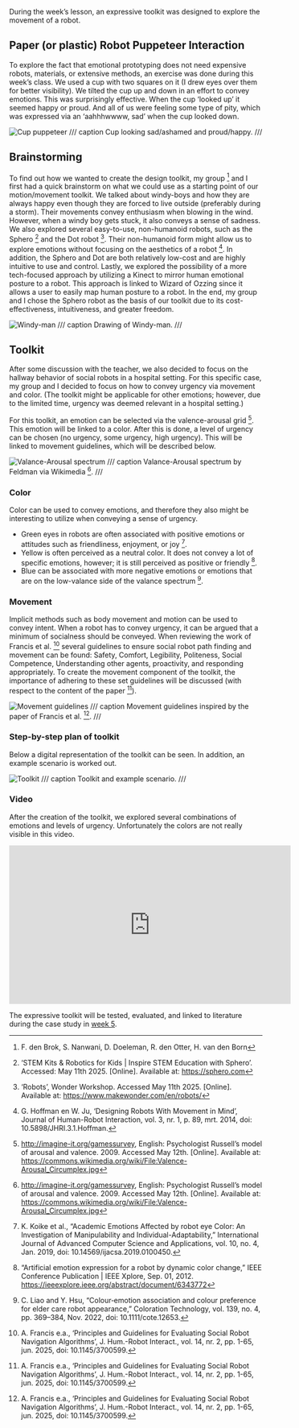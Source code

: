 During the week’s lesson, an expressive toolkit was designed to explore the movement of a robot.

## Paper (or plastic) Robot Puppeteer Interaction
To explore the fact that emotional prototyping does not need expensive robots, materials, or extensive methods, an exercise was done during this week’s class. We used a cup with two squares on it (I drew eyes over them for better visibility). 
We tilted the cup up and down in an effort to convey emotions. This was surprisingly effective. When the cup ‘looked up’ it seemed happy or proud. And all of us were feeling some type of pity, which was expressed via an ‘aahhhwwww, sad’ when the cup looked down. 

![Cup puppeteer](images/cup.png)
/// caption
Cup looking sad/ashamed and proud/happy.
/// 

## Brainstorming
To find out how we wanted to create the design toolkit, my group [^1] and I first had a quick brainstorm on what we could use as a starting point of our motion/movement toolkit. We talked about windy-boys and how they are always happy even though they are forced to live outside (preferably during a storm). Their movements convey enthusiasm when blowing in the wind. However, when a windy boy gets stuck, it also conveys a sense of sadness. We also explored several easy-to-use, non-humanoid robots, such as the Sphero [^2] and the Dot robot [^3]. Their non-humanoid form might allow us to explore emotions without focusing on the aesthetics of a robot [^4]. In addition, the Sphero and Dot are both relatively low-cost and are highly intuitive to use and control. Lastly, we explored the possibility of a more tech-focused approach by utilizing a Kinect to mirror human emotional posture to a robot. This approach is linked to Wizard of Ozzing since it allows a user to easily map human posture to a robot. In the end, my group and I chose the Sphero robot as the basis of our toolkit due to its cost-effectiveness, intuitiveness, and greater freedom. 

[^1]: F. den Brok, S. Nanwani, D. Doeleman, R. den Otter, H. van den Born
[^2]: ‘STEM Kits & Robotics for Kids | Inspire STEM Education with Sphero’. Accessed: May 11th 2025. [Online]. Available at: https://sphero.com
[^3]: ‘Robots’, Wonder Workshop. Accessed May 11th 2025. [Online]. Available at: https://www.makewonder.com/en/robots/
[^4]: G. Hoffman en W. Ju, ‘Designing Robots With Movement in Mind’, Journal of Human-Robot Interaction, vol. 3, nr. 1, p. 89, mrt. 2014, doi: 10.5898/JHRI.3.1.Hoffman. 

![Windy-man](images/wind.png)
/// caption
Drawing of Windy-man.
/// 

## Toolkit
After some discussion with the teacher, we also decided to focus on the hallway behavior of social robots in a hospital setting. For this specific case, my group and I decided to focus on how to convey urgency via movement and color. (The toolkit might be applicable for other emotions; however, due to the limited time, urgency was deemed relevant in a hospital setting.) 

For this toolkit, an emotion can be selected via the valence-arousal grid [^5]. This emotion will be linked to a color. After this is done, a level of urgency can be chosen (no urgency, some urgency, high urgency). This will be linked to movement guidelines, which will be described below. 

![Valance-Arousal spectrum](images/va-grid.jpg)
/// caption
Valance-Arousal spectrum by Feldman via Wikimedia [^5]. 
/// 

### Color
Color can be used to convey emotions, and therefore they also might be interesting to utilize when conveying a sense of urgency.

-   Green eyes in robots are often associated with positive emotions or attitudes such as friendliness, enjoyment, or joy [^6]. 
-   Yellow is often perceived as a neutral color. It does not convey a lot of specific emotions, however; it is still perceived as positive or friendly [^7]. 
-   Blue can be associated with more negative emotions or emotions that are on the low-valance side of the valance spectrum [^8]. 

[^5]: http://imagine-it.org/gamessurvey, English:  Psychologist Russell’s model of arousal and valence. 2009. Accessed May 12th. [Online]. Available at: https://commons.wikimedia.org/wiki/File:Valence-Arousal_Circumplex.jpg
[^6]: K. Koike et al., “Academic Emotions Affected by robot eye Color: An Investigation of Manipulability and Individual-Adaptability,” International Journal of Advanced Computer Science and Applications, vol. 10, no. 4, Jan. 2019, doi: 10.14569/ijacsa.2019.0100450.
[^7]: “Artificial emotion expression for a robot by dynamic color change,” IEEE Conference Publication | IEEE Xplore, Sep. 01, 2012. https://ieeexplore.ieee.org/abstract/document/6343772
[^8]: C. Liao and Y. Hsu, “Colour‐emotion association and colour preference for elder care robot appearance,” Coloration Technology, vol. 139, no. 4, pp. 369–384, Nov. 2022, doi: 10.1111/cote.12653.

### Movement
Implicit methods such as body movement and motion can be used to convey intent. When a robot has to convey urgency, it can be argued that a minimum of socialness should be conveyed. When reviewing the work of Francis et al. [^9] several guidelines to ensure social robot path finding and movement can be found: Safety, Comfort, Legibility, Politeness, Social Competence, Understanding other agents, proactivity, and responding appropriately. To create the movement component of the toolkit, the importance of adhering to these set guidelines will be discussed (with respect to the content of the paper [^9]). 

![Movement guidelines](images/table.png)
/// caption
Movement guidelines inspired by the paper of Francis et al. [^9]. 
/// 

[^9]: A. Francis e.a., ‘Principles and Guidelines for Evaluating Social Robot Navigation Algorithms’, J. Hum.-Robot Interact., vol. 14, nr. 2, pp. 1-65, jun. 2025, doi: 10.1145/3700599.

### Step-by-step plan of toolkit
Below a digital representation of the toolkit can be seen. In addition, an example scenario is worked out.

![Toolkit](images/Toolkit.png)
/// caption
Toolkit and example scenario.
/// 

### Video

After the creation of the toolkit, we explored several combinations of emotions and levels of urgency. Unfortunately the colors are not really visible in this video. 
<iframe width="560" height="315" src="https://www.youtube-nocookie.com/embed/lp1jXDmAECw?si=lKo0WCg8b0NQTwuf" title="Exploration of emotions and urgency Sphero" frameborder="0" allow="accelerometer; autoplay; clipboard-write; encrypted-media; gyroscope; picture-in-picture; web-share" referrerpolicy="strict-origin-when-cross-origin" allowfullscreen></iframe>

The expressive toolkit will be tested, evaluated, and linked to literature during the case study in [week 5](project5.md).